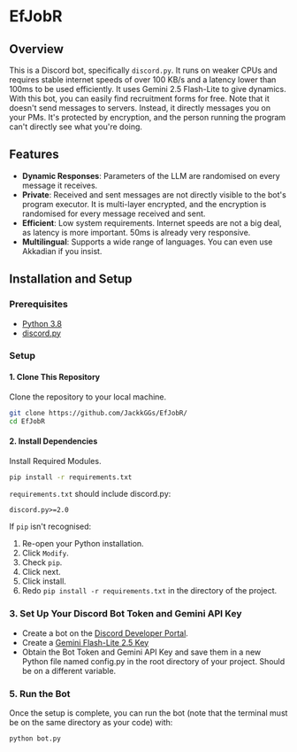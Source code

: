 # EfJobR

## Overview
This is a Discord bot, specifically `discord.py`. It runs on weaker CPUs and requires stable internet speeds of over 100 KB/s and a latency lower than 100ms to be used efficiently. It uses Gemini 2.5 Flash-Lite to give dynamics. With this bot, you can easily find recruitment forms for free. Note that it doesn't send messages to servers. Instead, it directly messages you on your PMs. It's protected by encryption, and the person running the program can't directly see what you're doing.

## Features
  - **Dynamic Responses**: Parameters of the LLM are randomised on every message it receives.
  - **Private**: Received and sent messages are not directly visible to the bot's program executor. It is multi-layer encrypted, and the encryption is randomised for every message received and sent.
  - **Efficient**: Low system requirements. Internet speeds are not a big deal, as latency is more important. 50ms is already very responsive.
  - **Multilingual**: Supports a wide range of languages. You can even use Akkadian if you insist.

## Installation and Setup

### Prerequisites
  - [Python 3.8](https://www.python.org/downloads/)
  - [discord.py](https://pypi.org/project/discord.py/)

### Setup

#### 1. Clone This Repository

Clone the repository to your local machine.

```bash
git clone https://github.com/JackkGGs/EfJobR/
cd EfJobR
```

#### 2. Install Dependencies

Install Required Modules.

```bash
pip install -r requirements.txt
```

`requirements.txt` should include discord.py:
```
discord.py>=2.0
```

If `pip` isn't recognised:

1. Re-open your Python installation.
2. Click `Modify`.
3. Check `pip`.
4. Click next.
5. Click install.
6. Redo `pip install -r requirements.txt` in the directory of the project.

### 3. Set Up Your Discord Bot Token and Gemini API Key
- Create a bot on the [Discord Developer Portal](https://discord.com/developers/applications).
- Create a [Gemini Flash-Lite 2.5 Key](https://aistudio.google.com/apikey)
- Obtain the Bot Token and Gemini API Key and save them in a new Python file named config.py in the root directory of your project. Should be on a different variable.

### 5. Run the Bot
Once the setup is complete, you can run the bot (note that the terminal must be on the same directory as your code) with:

```bash
python bot.py
```
